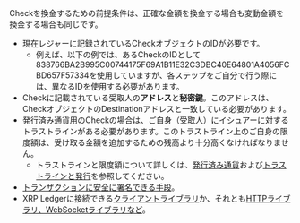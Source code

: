 Checkを換金するための前提条件は、正確な金額を換金する場合も変動金額を換金する場合も同じです。

- 現在レジャーに記録されているCheckオブジェクトのIDが必要です。
  - 例えば、以下の例では、あるCheckのIDとして<span class="code-snippet">838766BA2B995C00744175F69A1B11E32C3DBC40E64801A4056FCBD657F57334</span>を使用していますが、各ステップをご自分で行う際には、異なるIDを使用する必要があります。
- Checkに記載されている受取人の**アドレス**と**秘密鍵**。このアドレスは、Checkオブジェクトの<span class="code-snippet">Destination</span>アドレスと一致している必要があります。
- 発行済み通貨用のCheckの場合は、ご自身（受取人）にイシュアーに対するトラストラインがある必要があります。このトラストライン上のご自身の限度額は、受け取る金額を追加するための残高より十分高くなければなりません。
  - トラストラインと限度額について詳しくは、[発行済み通貨](issued-currencies.html)および[トラストラインと発行](trust-lines-and-issuing.html)を参照してください。
- [トランザクションに安全に署名できる手段](set-up-secure-signing.html)。
- XRP Ledgerに接続できる[クライアントライブラリ](client-libraries.html)か、それとも[HTTPライブラリ、WebSocketライブラリなど](get-started-using-http-websocket-apis.html)。
